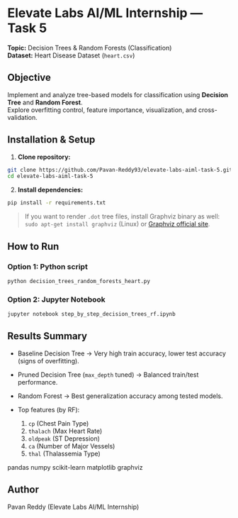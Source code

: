 
# Elevate Labs AI/ML Internship — Task 5  
**Topic:** Decision Trees & Random Forests (Classification)  
**Dataset:** Heart Disease Dataset (`heart.csv`)  

## Objective
Implement and analyze tree-based models for classification using **Decision Tree** and **Random Forest**.  
Explore overfitting control, feature importance, visualization, and cross-validation.


##  Installation & Setup
1. **Clone repository:**
```bash
git clone https://github.com/Pavan-Reddy93/elevate-labs-aiml-task-5.git
cd elevate-labs-aiml-task-5
````

2. **Install dependencies:**

```bash
pip install -r requirements.txt
```

> If you want to render `.dot` tree files, install Graphviz binary as well:
> `sudo apt-get install graphviz` (Linux) or [Graphviz official site](https://graphviz.org/download/).



##  How to Run

### Option 1: Python script

```bash
python decision_trees_random_forests_heart.py
```

### Option 2: Jupyter Notebook

```bash
jupyter notebook step_by_step_decision_trees_rf.ipynb
```


##  Results Summary

* Baseline Decision Tree → Very high train accuracy, lower test accuracy (signs of overfitting).
* Pruned Decision Tree (`max_depth` tuned) → Balanced train/test performance.
* Random Forest → Best generalization accuracy among tested models.
* Top features (by RF):

  1. `cp` (Chest Pain Type)
  2. `thalach` (Max Heart Rate)
  3. `oldpeak` (ST Depression)
  4. `ca` (Number of Major Vessels)
  5. `thal` (Thalassemia Type)


pandas
numpy
scikit-learn
matplotlib
graphviz


##  Author

Pavan Reddy (Elevate Labs AI/ML Internship)

